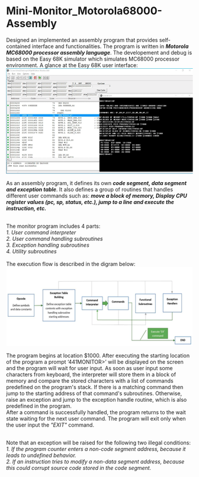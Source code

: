 # Mini-Monitor_Motorola68000-Assembly
Designed an implemented an assembly program that provides self-contained interface and functionalities. The program is written in _**Motorola MC68000 processor assembly language**_. The developement and debug is based on the Easy 68K simulator which simulates MC68000 processor environment. A glance at the Easy 68K user interface: <br />
![alt text](https://github.com/JulianMei/Mini-Monitor_Motorola68000-Assembly/blob/master/Easy68K.PNG) <br />

As an assembly program, it defines its own _**code segment, data segment and exception table**_. It also defines a group of routines that handles different user commands such as: _**move a block of memory, Display CPU register values (pc, sp, status, etc.), jump to a line and execute the instruction, etc.**_ <br /><br />

The monitor program includes 4 parts:<br />
*1. User command interpreter* <br />
*2. User command handling subroutines* <br />
*3. Exception handling subroutines* <br />
*4. Utility subroutines* <br /> <br />
The execution flow is described in the digram below: <br />
![alt text](https://github.com/JulianMei/Mini-Monitor_Motorola68000-Assembly/blob/master/Execution%20Flow.PNG) <br />

The program begins at location $1000. After executing the starting location of the program a prompt ‘441MONITOR>’ will be displayed on the screen and the program will wait for user input. As soon as user input some characters from keyboard, the interpreter will store them in a block of memory and compare the stored characters with a list of commands predefined on the program's stack. If there is a matching command then jump to the starting address of that command's subroutines. Otherwise, raise an exception and jump to the exception handle routine, which is also predefined in the program. <br />
After a command is successfully handled, the program returns to the wait state waiting for the next user command. The program will exit only when the user input the *"EXIT"* command. <br /><br />

Note that an exception will be raised for the following two illegal conditions: <br />
*1. If the program counter enters a non-code segment address, because it leads to undefined behavior. <br />
2. If an instruction tries to modify a non-data segment address, because this could corrupt source code stored in the code segment.*<br />
